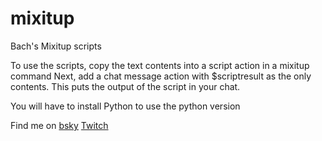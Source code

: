 # mixitup
Bach's Mixitup scripts

To use the scripts, copy the text contents into a script action in a mixitup command
Next, add a chat message action with $scriptresult as the only contents. This puts the output of the script in your chat.

You will have to install Python to use the python version

Find me on
[bsky](https://bsky.app/profile/bachaddict.me)
[Twitch](https://twitch.tv/bachaddict)
